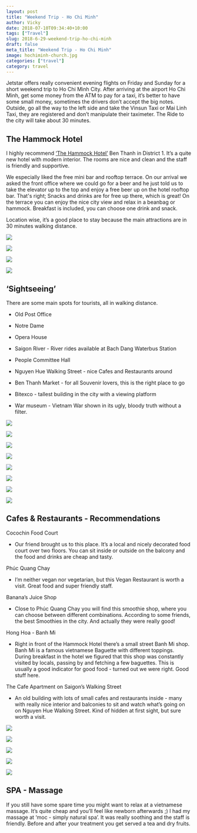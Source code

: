 ```yaml
---
layout: post
title: "Weekend Trip - Ho Chi Minh"
author: Vicky
date: 2018-07-10T09:34:40+10:00
tags: ["Travel"]
slug: 2018-6-29-weekend-trip-ho-chi-minh
draft: false
meta_title: "Weekend Trip - Ho Chi Minh"
image: hochiminh-church.jpg
categories: ["travel"]
category: travel
---
```


Jetstar offers really convenient evening flights on Friday and Sunday for a short weekend trip to Ho Chi Minh City. <!-- end -->After arriving at the airport Ho Chi Minh, get some money from the ATM to pay for a taxi, it’s better to have some small money, sometimes the drivers don’t accept the big notes. Outside, go all the way to the left side and take the Vinsun Taxi or Mai Linh Taxi, they are registered and don’t manipulate their taximeter. The Ride to the city will take about 30 minutes.

## The Hammock Hotel

I highly recommend [‘The Hammock Hotel’](http://thehammockhotel.com/) Ben Thanh in District 1. It’s a quite new hotel with modern interior. The rooms are nice and clean and the staff is friendly and supportive.

We especially liked the free mini bar and rooftop terrace. On our arrival we asked the front office where we could go for a beer and he just told us to take the elevator up to the top and enjoy a free beer up on the hotel rooftop bar. That's right; Snacks and drinks are for free up there, which is great! On the terrace you can enjoy the nice city view and relax in a beanbag or hammock. Breakfast is included, you can choose one drink and snack.

Location wise, it’s a good place to stay because the main attractions are in 30 minutes walking distance.

![](./hotel-city-map.jpg)

![](./hotel-minibar-chips.jpg)

![](./hotel-minibar-drinks.jpg)

![](./hotel-rooftop-view.jpg)

## ‘Sightseeing’

There are some main spots for tourists, all in walking distance.

*   Old Post Office
    

*   Notre Dame
    
*   Opera House
    
*   Saigon River - River rides available at Bach Dang Waterbus Station
    
*   People Committee Hall
    
*   Nguyen Hue Walking Street - nice Cafes and Restaurants around
    
*   Ben Thanh Market - for all Souvenir lovers, this is the right place to go
    
*   Bitexco - tallest building in the city with a viewing platform
    
*   War museum - Vietnam War shown in its ugly, bloody truth without a filter.
    

![](./hochiminh-church.jpg)

![](./hochiminh-palace.jpg)

![](./brains-for-sale.jpg)

![](./market-dried-fruits.jpg)

![](./hochiminh-shops.jpg)

![](./saigon-waterbus-terminal.jpg)

![](./saigon-water-bus-timetable.jpg)

![](./saigon-skyline.jpg)

## Cafes & Restaurants - Recommendations

Cocochin Food Court

*   Our friend brought us to this place. It’s a local and nicely decorated food court over two floors. You can sit inside or outside on the balcony and the food and drinks are cheap and tasty.
    

Phúc Quang Chay

*   I’m neither vegan nor vegetarian, but this Vegan Restaurant is worth a visit. Great food and super friendly staff.
    

Banana’s Juice Shop

*   Close to Phúc Quang Chay you will find this smoothie shop, where you can choose between different combinations. According to some friends, the best Smoothies in the city. And actually they were really good!
    

Hong Hoa - Banh Mi

*   Right in front of the Hammock Hotel there’s a small street Banh Mi shop. Banh Mi is a famous vietnamese Baguette with different toppings. During breakfast in the hotel we figured that this shop was constantly visited by locals, passing by and fetching a few baguettes. This is usually a good indicator for good food - turned out we were right. Good stuff here.
    

The Cafe Apartment on Saigon’s Walking Street

*   An old building with lots of small cafes and restaurants inside - many with really nice interior and balconies to sit and watch what’s going on on Nguyen Hue Walking Street. Kind of hidden at first sight, but sure worth a visit.
    

![](./saigon-garden.jpg)

![](./saigon-foodcourt.jpg)

![](./pho-soup-food.jpg)

![](./smothie-shop.jpg)

![](./hong-hoa-banh-mi.jpg)

## SPA - Massage

If you still have some spare time you might want to relax at a vietnamese massage. It’s quite cheap and you’ll feel like newborn afterwards ;) I had my massage at ‘moc - simply natural spa’. It was really soothing and the staff is friendly. Before and after your treatment you get served a tea and dry fruits.